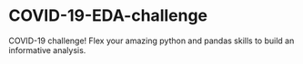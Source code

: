 # COVID-19-EDA-challenge
COVID-19 challenge! Flex your amazing python and pandas skills to build an informative analysis.
